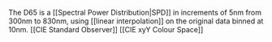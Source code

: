 The D65 is a [[Spectral Power Distribution|SPD]] in increments of 5nm from 300nm to 830nm, using [[linear interpolation]] on the original data binned at 10nm. [[CIE Standard Observer]] [[CIE xyY Colour Space]]